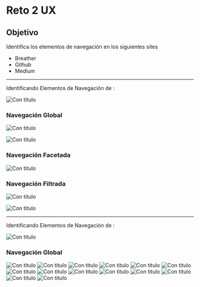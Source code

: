 # Reto 2 UX 

## Objetivo
Identifica los elementos de navegación en los siguientes sites
* Breather
* Github
* Medium
---
Identificando Elementos de Navegación de :

![Con titulo](assets/docs/logo.jpg "titulo")

###  Navegación Global

![Con titulo](assets/docs/nav1.jpg "titulo")

![Con titulo](assets/docs/nav5.JPG "titulo")

###  Navegación Facetada 

![Con titulo](assets/docs/nav2.JPG "titulo")
###  Navegación Filtrada

![Con titulo](assets/docs/nav4.jpg "titulo")

![Con titulo](assets/docs/nav3.JPG "titulo")

---
Identificando Elementos de Navegación de :

![Con titulo](assets/docs/logogit.png "titulo")

### Navegación Global

![Con titulo](assets/docs/na1.JPG "titulo")
![Con titulo](assets/docs/na2.JPG "titulo")
![Con titulo](assets/docs/na3.JPG "titulo")
![Con titulo](assets/docs/na4.JPG "titulo")
![Con titulo](assets/docs/na5.JPG "titulo")
![Con titulo](assets/docs/na6.JPG "titulo")
![Con titulo](assets/docs/na8.jpg "titulo")
![Con titulo](assets/docs/na9.JPG "titulo")
![Con titulo](assets/docs/na10.JPG "titulo")
![Con titulo](assets/docs/na11.jpg "titulo")
![Con titulo](assets/docs/na12.jpg "titulo")
![Con titulo](assets/docs/na13.jpg "titulo")
![Con titulo](assets/docs/na14.jpg "titulo")
![Con titulo](assets/docs/na15.jpg "titulo")
